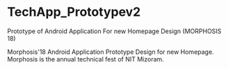 # TechApp_Prototypev2
Prototype of Android Application For new Homepage Design (MORPHOSIS 18)

Morphosis'18 Android Application Prototype Design for new Homepage.
Morphosis is the annual technical fest of NIT Mizoram. 
